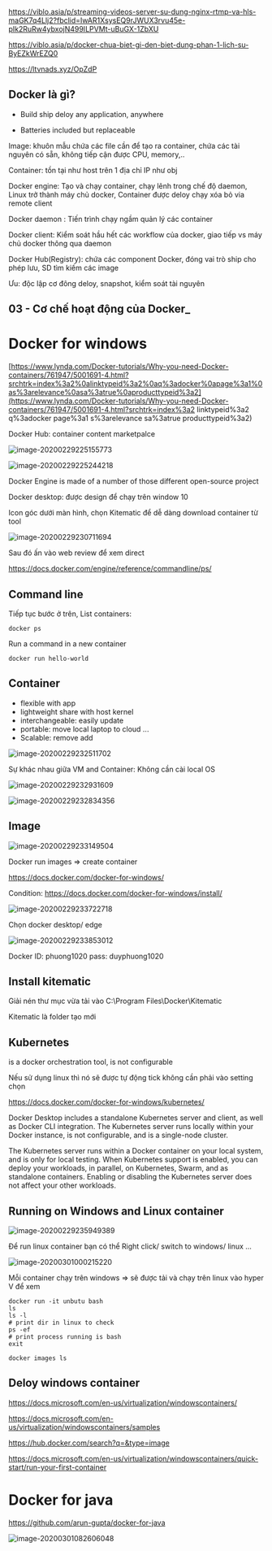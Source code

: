 



https://viblo.asia/p/streaming-videos-server-su-dung-nginx-rtmp-va-hls-maGK7q4Llj2?fbclid=IwAR1XsysEQ9rJWUX3rvu45e-pIk2RuRw4ybxojN499ILPVMt-uBuGX-1ZbXU

https://viblo.asia/p/docker-chua-biet-gi-den-biet-dung-phan-1-lich-su-ByEZkWrEZQ0

https://ltvnads.xyz/OpZdP

## Docker là gì?

- Build ship deloy any application, anywhere

- Batteries included but replaceable

Image: khuôn mẫu chứa các file cần để tạo ra container, chứa các tài nguyên có sẵn, không tiếp cận được CPU, memory,..

Container: tồn tại như host trên 1 địa chỉ IP như obj

Docker engine: Tạo và chạy container, chạy lênh trong chế độ daemon, Linux trở thành máy chủ docker, Container được deloy chạy xóa bỏ via remote client

Docker daemon : Tiến trình chạy ngầm quản lý các container

Docker client: Kiểm soát hầu hết các workflow của docker, giao tiếp vs máy chủ docker thông qua daemon

Docker Hub(Registry): chứa các component Docker, đóng vai trò ship cho phép lưu, SD tìm kiếm các image

Ưu: độc lập cơ đông deloy, snapshot, kiểm soát tài nguyên

## 03 - Cơ chế hoạt động của Docker_



# Docker for windows

[https://www.lynda.com/Docker-tutorials/Why-you-need-Docker-containers/761947/5001691-4.html?srchtrk=index%3a2%0alinktypeid%3a2%0aq%3adocker%0apage%3a1%0as%3arelevance%0asa%3atrue%0aproducttypeid%3a2](https://www.lynda.com/Docker-tutorials/Why-you-need-Docker-containers/761947/5001691-4.html?srchtrk=index%3a2 linktypeid%3a2 q%3adocker page%3a1 s%3arelevance sa%3atrue producttypeid%3a2)

Docker Hub: container content marketpalce

![image-20200229225155773](./docker.assets/image-20200229225155773.png)  

![image-20200229225244218](./docker.assets/image-20200229225244218.png)  

Docker Engine is made of a number of those different open-source project 

Docker desktop: được design để chạy trên window 10

Icon góc dưới màn hình, chọn Kitematic để dễ dàng download container từ tool

![image-20200229230711694](./docker.assets/image-20200229230711694.png)  

Sau đó ấn vào web review để xem direct 

https://docs.docker.com/engine/reference/commandline/ps/

## Command line

Tiếp tục bước ở trên, List containers: 

`docker ps`

Run a command in a new container

`docker run hello-world`

## Container

- flexible with app
- lightweight share with host kernel
- interchangeable: easily update
- portable: move local laptop to cloud ...
- Scalable: remove add

![image-20200229232511702](./docker.assets/image-20200229232511702.png)  

Sự khác nhau giữa VM and Container: Không cần cài local OS

![image-20200229232931609](./docker.assets/image-20200229232931609.png)

![image-20200229232834356](./docker.assets/image-20200229232834356.png)  

## Image

![image-20200229233149504](./docker.assets/image-20200229233149504.png)  

Docker run images => create container

https://docs.docker.com/docker-for-windows/

Condition: https://docs.docker.com/docker-for-windows/install/

![image-20200229233722718](./docker.assets/image-20200229233722718.png)

Chọn docker desktop/ edge

![image-20200229233853012](./docker.assets/image-20200229233853012.png)  

Docker ID: phuong1020 pass: duyphuong1020

## Install kitematic

Giải nén thư mục vừa tải vào C:\Program Files\Docker\Kitematic

Kitematic là folder tạo mới

## Kubernetes

is a docker orchestration tool, is not configurable

Nếu sử dụng linux thì nó sẽ được tự động tick không cần phải vào setting chọn

https://docs.docker.com/docker-for-windows/kubernetes/

Docker Desktop includes a standalone Kubernetes server and client, as well as Docker CLI integration. The Kubernetes server runs locally within your Docker instance, is not configurable, and is a single-node cluster.

The Kubernetes server runs within a Docker container on your local system, and is only for local testing. When Kubernetes support is enabled, you can deploy your workloads, in parallel, on Kubernetes, Swarm, and as standalone containers. Enabling or disabling the Kubernetes server does not affect your other workloads.

## Running on Windows and Linux container

![image-20200229235949389](./docker.assets/image-20200229235949389.png)  

Để run linux container bạn có thể Right click/ switch to windows/ linux ...

![image-20200301000215220](./docker.assets/image-20200301000215220.png)  

Mỗi container chạy trên windows => sẽ được tải và chạy trên linux vào hyper V để xem

```shell
docker run -it unbutu bash
ls
ls -l
# print dir in linux to check
ps -ef
# print process running is bash
exit 

docker images ls
```

## Deloy windows container

https://docs.microsoft.com/en-us/virtualization/windowscontainers/

https://docs.microsoft.com/en-us/virtualization/windowscontainers/samples

https://hub.docker.com/search?q=&type=image

https://docs.microsoft.com/en-us/virtualization/windowscontainers/quick-start/run-your-first-container







# Docker for java

https://github.com/arun-gupta/docker-for-java

![image-20200301082606048](./docker.assets/image-20200301082606048.png)  

